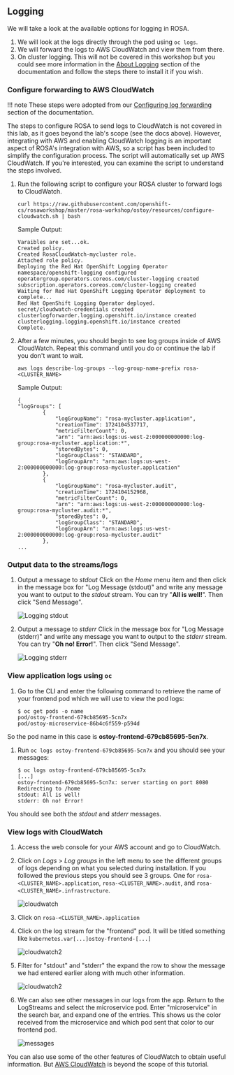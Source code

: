 ## Logging
We will take a look at the available options for logging in ROSA. <!-- As ROSA does not come preconfigured with a logging solution, we can easily set one up. In this section review the [install procedure](https://docs.openshift.com/dedicated/4/logging/dedicated-cluster-deploying.html#dedicated-cluster-install-deploy) for the EFK (Elasticsearch, Fluentd and Kibana) stack (via Operators), then we will take a look at three methods with which one can view their logs. -->

1. We will look at the logs directly through the pod using `oc logs`.  
1. We will forward the logs to AWS CloudWatch and view them from there.
1. On cluster logging.  This will not be covered in this workshop but you could see more information in the [About Logging](https://docs.openshift.com/rosa/observability/logging/cluster-logging.html) section of the documentation and follow the steps there to install it if you wish.

### Configure forwarding to AWS CloudWatch

!!! note
	These steps were adopted from our [Configuring log forwarding](https://docs.openshift.com/rosa/observability/logging/log_collection_forwarding/configuring-log-forwarding.html#rosa-cluster-logging-collector-log-forward-sts-cloudwatch_configuring-log-forwarding) section of the documentation.

The steps to configure ROSA to send logs to CloudWatch is not covered in this lab, as it goes beyond the lab's scope (see the docs above). However, integrating with AWS and enabling CloudWatch logging is an important aspect of ROSA's integration with AWS, so a script has been included to simplify the configuration process. The script will automatically set up AWS CloudWatch. If you're interested, you can examine the script to understand the steps involved.

1. Run the following script to configure your ROSA cluster to forward logs to CloudWatch.

	```
	curl https://raw.githubusercontent.com/openshift-cs/rosaworkshop/master/rosa-workshop/ostoy/resources/configure-cloudwatch.sh | bash
	```

	Sample Output:

	```
 	Varaibles are set...ok.
	Created policy.
	Created RosaCloudWatch-mycluster role.
	Attached role policy.
	Deploying the Red Hat OpenShift Logging Operator
	namespace/openshift-logging configured
	operatorgroup.operators.coreos.com/cluster-logging created
	subscription.operators.coreos.com/cluster-logging created
	Waiting for Red Hat OpenShift Logging Operator deployment to complete...
	Red Hat OpenShift Logging Operator deployed.
	secret/cloudwatch-credentials created
	clusterlogforwarder.logging.openshift.io/instance created
	clusterlogging.logging.openshift.io/instance created
	Complete.
	```
1. After a few minutes, you should begin to see log groups inside of AWS CloudWatch. Repeat this command until you do or continue the lab if you don't want to wait.

	```
	aws logs describe-log-groups --log-group-name-prefix rosa-<CLUSTER_NAME>
	```

	Sample Output:

	```
	{
 	"logGroups": [
        	{
            	"logGroupName": "rosa-mycluster.application",
            	"creationTime": 1724104537717,
            	"metricFilterCount": 0,
            	"arn": "arn:aws:logs:us-west-2:000000000000:log-group:rosa-mycluster.application:*",
            	"storedBytes": 0,
            	"logGroupClass": "STANDARD",
            	"logGroupArn": "arn:aws:logs:us-west-2:000000000000:log-group:rosa-mycluster.application"
        	},
        	{
            	"logGroupName": "rosa-mycluster.audit",
            	"creationTime": 1724104152968,
            	"metricFilterCount": 0,
            	"arn": "arn:aws:logs:us-west-2:000000000000:log-group:rosa-mycluster.audit:*",
            	"storedBytes": 0,
            	"logGroupClass": "STANDARD",
            	"logGroupArn": "arn:aws:logs:us-west-2:000000000000:log-group:rosa-mycluster.audit"
        	},
	...
	```

### Output data to the streams/logs

1. Output a message to *stdout*
Click on the *Home* menu item and then click in the message box for "Log Message (stdout)" and write any message you want to output to the *stdout* stream.  You can try "**All is well!**".  Then click "Send Message".

	![Logging stdout](images/9-ostoy-stdout.png)

2. Output a message to *stderr*
Click in the message box for "Log Message (stderr)" and write any message you want to output to the *stderr* stream. You can try "**Oh no! Error!**".  Then click "Send Message".

	![Logging stderr](images/9-ostoy-stderr.png)

### View application logs using `oc`

1. Go to the CLI and enter the following command to retrieve the name of your frontend pod which we will use to view the pod logs:

	```
	$ oc get pods -o name
	pod/ostoy-frontend-679cb85695-5cn7x
	pod/ostoy-microservice-86b4c6f559-p594d
	```

So the pod name in this case is **ostoy-frontend-679cb85695-5cn7x**.  

1. Run `oc logs ostoy-frontend-679cb85695-5cn7x` and you should see your messages:

	```
	$ oc logs ostoy-frontend-679cb85695-5cn7x
	[...]
	ostoy-frontend-679cb85695-5cn7x: server starting on port 8080
	Redirecting to /home
	stdout: All is well!
	stderr: Oh no! Error!
	```

You should see both the *stdout* and *stderr* messages.


### View logs with CloudWatch
1. Access the web console for your AWS account and go to CloudWatch.
1. Click on *Logs* > *Log groups* in the left menu to see the different groups of logs depending on what you selected during installation. If you followed the previous steps you should see 3 groups.  One for `rosa-<CLUSTER_NAME>.application`, `rosa-<CLUSTER_NAME>.audit`, and `rosa-<CLUSTER_NAME>.infrastructure`.

	![cloudwatch](images/9-cw.png)

1. Click on `rosa-<CLUSTER_NAME>.application`
1. Click on the log stream for the "frontend" pod.  It will be titled something like `kubernetes.var[...]ostoy-frontend-[...]`

	![cloudwatch2](images/9-logstream.png)

1. Filter for "stdout" and "stderr" the expand the row to show the message we had entered earlier along with much other information.

	![cloudwatch2](images/9-stderr.png)


1. We can also see other messages in our logs from the app. Return to the LogStreams and select the microservice pod. Enter "microservice" in the search bar, and expand one of the entries. This shows us the color received from the microservice and which pod sent that color to our frontend pod.

	![messages](images/9-messages.png)


You can also use some of the other features of CloudWatch to obtain useful information. But [AWS CloudWatch](https://docs.aws.amazon.com/AmazonCloudWatch/latest/monitoring/WhatIsCloudWatch.html) is beyond the scope of this tutorial.

<!--
### View logs with Kibana
!!! note
 		In order to use EFK, this section assumes that you have successfully completed the steps outlined in [Installing OpenShift Logging](https://docs.openshift.com/container-platform/latest/logging/cluster-logging-deploying.html).

1. Run the following command to get the route for the Kibana console:

		oc get route -n openshift-logging

1. Open up a new browser tab and paste the URL. You will first have to define index patterns.  Please see the [Defining Kibana index patterns](https://docs.openshift.com/container-platform/latest/logging/cluster-logging-deploying.html#cluster-logging-visualizer-indices_cluster-logging-deploying) section of the documentation for further instructions on doing so.

#### Familiarization with the data
In the main part of the console you should see three entries. These will contain what we saw in the above section (viewing through the pods).  You will see the *stdout* and *stderr* messages that we inputted earlier (though you may not see it right away as we might have to filter for it).  In addition to the log output you will see information about each entry.  You can see things like:

- namespace name
- pod name
- host ip address
- timestamp
- log level
- message

![Kibana data](images/9-logoutput.png)

You will also see that there is data from multiple sources and multiple messages.  If we expand one of the twisty-ties we can see further details

![log data](images/9-logdata.png)


#### Filtering Results
Let's look for any errors encountered in our app.  Since we have many log entries (most from the previous networking section) we may need to filter to make it easier to find the errors.  To find the error message we outputted to *stderr* lets create a filter.  

- Click on "Add a filter+" under the search bar on the upper left.
- For "Fields..." select (or type) "level"
- For "Operators" select "is"
- In "Value..." type in "err"
- Click "Save"

![Expand data](images/9-filtererr.png)

You should see now only one row is returned that contains our error message.

![Expand data](images/9-erronly.png)

!!! note
	If nothing is returned, depending on how much time has elapsed since you've outputted the messages to the *stdout* and *stderr* streams you may need to set the proper time frame for the filter.  If you are following this lab consistently then the default should be fine.  Otherwise, in the Kibana console, click on the top right where it should say "Last 15 minutes" and click on "Quick" then "Last 1 hour" (though adjust to your situation as needed).
-->
